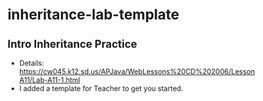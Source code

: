 # inheritance-lab-template
## Intro Inheritance Practice

 * Details: https://cw045.k12.sd.us/APJava/WebLessons%20CD%202006/LessonA11/Lab-A11-1.html
 * I added a template for Teacher to get you started. 